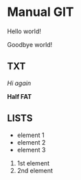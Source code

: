 # Manual GIT

Hello world!

Goodbye world!

## TXT

*Hi again* 

**Half FAT**

## LISTS

* element 1
* element 2
* element 3

1. 1st element
2. 2nd element